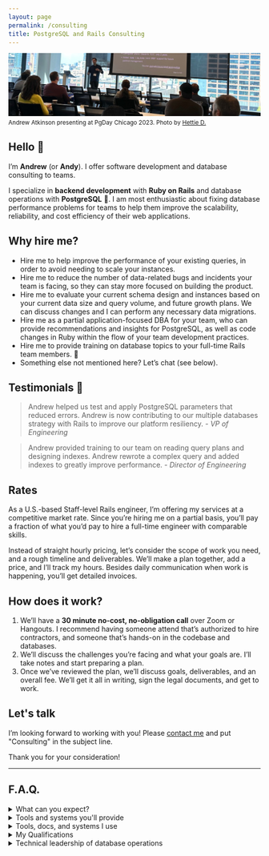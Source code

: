 ```yaml
---
layout: page
permalink: /consulting
title: PostgreSQL and Rails Consulting
---
```


![Andrew Atkinson presenting at PgDay Chicago 2023](/assets/images/pages/andy-pgday-chicago-2023.jpeg)
<small>Andrew Atkinson presenting at PgDay Chicago 2023. Photo by [Hettie D.](https://postgresql.life/post/henrietta_dombrovskaya/)</small>

## Hello 👋 
I’m **Andrew** (or **Andy**). I offer software development and database consulting to teams.

I specialize in **backend development** with **Ruby on Rails** and database operations with **PostgreSQL** 🐘. I am most enthusiastic about fixing database performance problems for teams to help them improve the scalability, reliability, and cost efficiency of their web applications.

## Why hire me?
- Hire me to help improve the performance of your existing queries, in order to avoid needing to scale your instances.
- Hire me to reduce the number of data-related bugs and incidents your team is facing, so they can stay more focused on building the product.
- Hire me to evaluate your current schema design and instances based on your current data size and query volume, and future growth plans. We can discuss changes and I can perform any necessary data migrations.
- Hire me as a partial application-focused DBA for your team, who can provide recommendations and insights for PostgreSQL, as well as code changes in Ruby within the flow of your team development practices.
- Hire me to provide training on database topics to your full-time Rails team members. 🧠
- Something else not mentioned here? Let’s chat (see below).


## Testimonials 🤝
> Andrew helped us test and apply PostgreSQL parameters that reduced errors. Andrew is now contributing to our multiple databases strategy with Rails to improve our platform resiliency.
<cite>- VP of Engineering</cite>


> Andrew provided training to our team on reading query plans and designing indexes. Andrew rewrote a complex query and added indexes to greatly improve performance.
<cite>- Director of Engineering</cite>


## Rates
As a U.S.-based Staff-level Rails engineer, I’m offering my services at a competitive market rate. Since you’re hiring me on a partial basis, you’ll pay a fraction of what you’d pay to hire a full-time engineer with comparable skills.

Instead of straight hourly pricing, let’s consider the scope of work you need, and a rough timeline and deliverables. We’ll make a plan together, add a price, and I’ll track my hours. Besides daily communication when work is happening, you’ll get detailed invoices.

## How does it work?
1. We’ll have a **30 minute no-cost, no-obligation call** over Zoom or Hangouts. I recommend having someone attend that’s authorized to hire contractors, and someone that’s hands-on in the codebase and databases.
1. We’ll discuss the challenges you’re facing and what your goals are. I’ll take notes and start preparing a plan.
1. Once we’ve reviewed the plan, we’ll discuss goals, deliverables, and an overall fee. We’ll get it all in writing, sign the legal documents, and get to work.



## Let's talk

I’m looking forward to working with you! Please [contact me](/contact) and put "Consulting" in the subject line.

Thank you for your consideration!


---------------------


## F.A.Q.

<details>
<summary>What can you expect?</summary>
<ol>
<li>With your challenges and goals outlined, you can expect a high-level plan with some deliverables. We’ll add more detail as I learn your application and databases.</li>
<li>I’ll collect lots of data points from your database operations and application metrics, to make informed recommendations.</li>
<li>We’ll discuss some key functions of your platform. We’ll discuss your preferences for where and how to track work.</li>
<li>As I make progress on deliverables, I’ll provide status updates and track time spent.</li>
</ol>
</details>


<details>
  <summary>Tools and systems you'll provide</summary>
  <ul>
<li>You’ll provide me access to a non-production PostgreSQL instance that closely mirrors your production instance. This could be a separate instance from a snapshot, a read-replica, or the primary instance in a pre-production environment (depending on what your goals are).</li>
<li>For database-only projects, I’ll need to gather some metrics from your production database, from log files or observability tools you can provide.</li>
<li>For code contributions, I’ll need access to your repositories and observability tools (APM, exception tracking, deployments)</li>
  </ul>
</details>


<details>
<summary>Tools, docs, and systems I use</summary>
  <ul>
<li>I’ll provide you with an Independent consulting agreement we can customize</li>
<li>We can use Google Hangouts, Zoom, Tuple, or similar for calls</li>
<li>Slack, email, and Google Docs for async work and reporting</li>
<li>I’ll track time and provide invoices, payable online</li>
<li>You can expect code contributions as Pull Requests per your team processes 💻</li>
  </ul>
</details>


<details>
<summary>My Qualifications</summary>
<p>
By hiring me, your team could shave off months or years of time spent learning, by leveraging my experience with PostgreSQL and Rails.
</p>

  <ul>
<li>More than 12 years of professional Ruby on Rails experience as a full-time employee (FTE) individual contributor (IC) engineer, most recently at a Staff level (<a href="https://www.linkedin.com/in/andyatkinson/">LinkedIn profile</a>), at Microsoft, Groupon, LivingSocial, and Fountain.</li>
<li><a href="/speaking-opportunities">I've presented at multiple PostgreSQL events</a> including PGConf NYC and PGDay Chicago. I’ve presented at RailsConf 2022 related to performance, scalability, and maintainability with PostgreSQL and Rails.</li>
<li>I’ve written a bestselling book 📚 <a href="https://pragprog.com/titles/aapsql/high-performance-postgresql-for-rails/">High Performance PostgreSQL for Rails</a>, published by Pragmatic Programmers in 2024, with more than 1000 copies sold while in Beta.</li>
</ul>
</details>

<details>
<summary>Technical leadership of database operations</summary>
<p>I’ve <a href="/blog/2023/08/17/postgresql-sfpug-table-partitioning-presentation">performed zero downtime online migrations of multi-terabyte PostgreSQL databases</a>, managing more than ten instances, and tables with billions of rows. I’ve used zero-downtime cutover techniques like dual writes, to perform application-level sharding for load distribution.</p>

<p>I’ve worked on a Rails app serving 7500 requests/second (450K RPM) at an average response rate of 35ms. I’ve <a href="/blog/2023/08/28/saas-for-developers-gwen-shapira-postgresql-rails">spoken about this experience</a> and presented on it at <a href="/blog/2021/12/06/pgconf-nyc-2021">PGConf NYC 2021</a>.</p>
</details>

